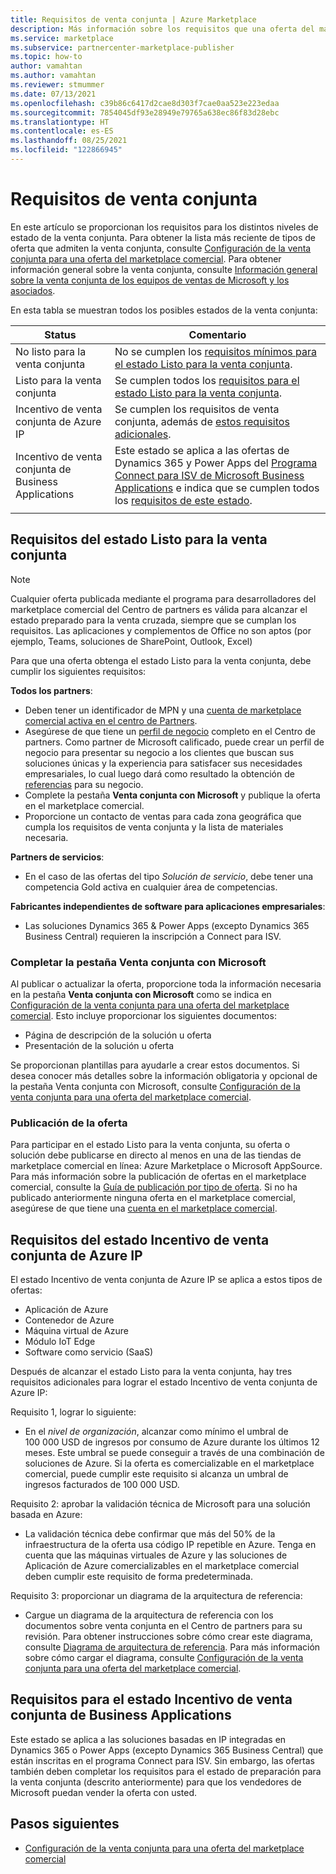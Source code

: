 ```yaml
---
title: Requisitos de venta conjunta | Azure Marketplace
description: Más información sobre los requisitos que una oferta del marketplace comercial de Microsoft debe cumplir para ser apta para el estado Listo para la venta conjunta o Incentivo de venta conjunta.
ms.service: marketplace
ms.subservice: partnercenter-marketplace-publisher
ms.topic: how-to
author: vamahtan
ms.author: vamahtan
ms.reviewer: stmummer
ms.date: 07/13/2021
ms.openlocfilehash: c39b86c6417d2cae8d303f7cae0aa523e223edaa
ms.sourcegitcommit: 7854045df93e28949e79765a638ec86f83d28ebc
ms.translationtype: HT
ms.contentlocale: es-ES
ms.lasthandoff: 08/25/2021
ms.locfileid: "122866945"
---
```

# <a name="co-sell-requirements"></a>Requisitos de venta conjunta

En este artículo se proporcionan los requisitos para los distintos niveles de estado de la venta conjunta. Para obtener la lista más reciente de tipos de oferta que admiten la venta conjunta, consulte [Configuración de la venta conjunta para una oferta del marketplace comercial](co-sell-configure.md). Para obtener información general sobre la venta conjunta, consulte [Información general sobre la venta conjunta de los equipos de ventas de Microsoft y los asociados](co-sell-overview.md).

En esta tabla se muestran todos los posibles estados de la venta conjunta:

| Status | Comentario |
| ------------ | ------------- |
| No listo para la venta conjunta | No se cumplen los [requisitos mínimos para el estado Listo para la venta conjunta](#requirements-for-co-sell-ready-status). |
| Listo para la venta conjunta | Se cumplen todos los [requisitos para el estado Listo para la venta conjunta](#requirements-for-co-sell-ready-status). |
| Incentivo de venta conjunta de Azure IP | Se cumplen los requisitos de venta conjunta, además de [estos requisitos adicionales](#requirements-for-azure-ip-co-sell-incentive-status). |
| Incentivo de venta conjunta de Business Applications | Este estado se aplica a las ofertas de Dynamics 365 y Power Apps del [Programa Connect para ISV de Microsoft Business Applications](business-applications-isv-program.md) e indica que se cumplen todos los [requisitos de este estado](#requirements-for-business-applications-co-sell-incentive-status). |
|||

## <a name="requirements-for-co-sell-ready-status"></a>Requisitos del estado Listo para la venta conjunta

> [!NOTE]
> Cualquier oferta publicada mediante el programa para desarrolladores del marketplace comercial del Centro de partners es válida para alcanzar el estado preparado para la venta cruzada, siempre que se cumplan los requisitos. Las aplicaciones y complementos de Office no son aptos (por ejemplo, Teams, soluciones de SharePoint, Outlook, Excel)

Para que una oferta obtenga el estado Listo para la venta conjunta, debe cumplir los siguientes requisitos:

**Todos los partners**:

- Deben tener un identificador de MPN y una [cuenta de marketplace comercial activa en el centro de Partners](create-account.md).
- Asegúrese de que tiene un [perfil de negocio](/partner-center/create-a-marketing-profile) completo en el Centro de partners. Como partner de Microsoft calificado, puede crear un perfil de negocio para presentar su negocio a los clientes que buscan sus soluciones únicas y la experiencia para satisfacer sus necesidades empresariales, lo cual luego dará como resultado la obtención de [referencias](/partner-center/referrals) para su negocio.
- Complete la pestaña **Venta conjunta con Microsoft** y publique la oferta en el marketplace comercial.
- Proporcione un contacto de ventas para cada zona geográfica que cumpla los requisitos de venta conjunta y la lista de materiales necesaria.

**Partners de servicios**:

- En el caso de las ofertas del tipo _Solución de servicio_, debe tener una competencia Gold activa en cualquier área de competencias.

**Fabricantes independientes de software para aplicaciones empresariales**:

- Las soluciones Dynamics 365 & Power Apps (excepto Dynamics 365 Business Central) requieren la inscripción a Connect para ISV.

### <a name="complete-the-co-sell-with-microsoft-tab"></a>Completar la pestaña Venta conjunta con Microsoft

Al publicar o actualizar la oferta, proporcione toda la información necesaria en la pestaña **Venta conjunta con Microsoft** como se indica en [Configuración de la venta conjunta para una oferta del marketplace comercial](./co-sell-configure.md). Esto incluye proporcionar los siguientes documentos:

- Página de descripción de la solución u oferta
- Presentación de la solución u oferta

Se proporcionan plantillas para ayudarle a crear estos documentos. Si desea conocer más detalles sobre la información obligatoria y opcional de la pestaña Venta conjunta con Microsoft, consulte [Configuración de la venta conjunta para una oferta del marketplace comercial](./co-sell-configure.md).

### <a name="publish-your-offer-live"></a>Publicación de la oferta

Para participar en el estado Listo para la venta conjunta, su oferta o solución debe publicarse en directo al menos en una de las tiendas de marketplace comercial en línea: Azure Marketplace o Microsoft AppSource. Para más información sobre la publicación de ofertas en el marketplace comercial, consulte la [Guía de publicación por tipo de oferta](publisher-guide-by-offer-type.md). Si no ha publicado anteriormente ninguna oferta en el marketplace comercial, asegúrese de que tiene una [cuenta en el marketplace comercial](create-account.md).

## <a name="requirements-for-azure-ip-co-sell-incentive-status"></a>Requisitos del estado Incentivo de venta conjunta de Azure IP

El estado Incentivo de venta conjunta de Azure IP se aplica a estos tipos de ofertas:

- Aplicación de Azure
- Contenedor de Azure
- Máquina virtual de Azure
- Módulo IoT Edge
- Software como servicio (SaaS)

Después de alcanzar el estado Listo para la venta conjunta, hay tres requisitos adicionales para lograr el estado Incentivo de venta conjunta de Azure IP:

Requisito 1, lograr lo siguiente:

- En el _nivel de organización_, alcanzar como mínimo el umbral de 100 000 USD de ingresos por consumo de Azure durante los últimos 12 meses. Este umbral se puede conseguir a través de una combinación de soluciones de Azure. Si la oferta es comercializable en el marketplace comercial, puede cumplir este requisito si alcanza un umbral de ingresos facturados de 100 000 USD.

Requisito 2: aprobar la validación técnica de Microsoft para una solución basada en Azure:
- La validación técnica debe confirmar que más del 50% de la infraestructura de la oferta usa código IP repetible en Azure. Tenga en cuenta que las máquinas virtuales de Azure y las soluciones de Aplicación de Azure comercializables en el marketplace comercial deben cumplir este requisito de forma predeterminada.

Requisito 3: proporcionar un diagrama de la arquitectura de referencia:
- Cargue un diagrama de la arquitectura de referencia con los documentos sobre venta conjunta en el Centro de partners para su revisión. Para obtener instrucciones sobre cómo crear este diagrama, consulte [Diagrama de arquitectura de referencia](reference-architecture-diagram.md). Para más información sobre cómo cargar el diagrama, consulte [Configuración de la venta conjunta para una oferta del marketplace comercial](./co-sell-configure.md).

## <a name="requirements-for-business-applications-co-sell-incentive-status"></a>Requisitos para el estado Incentivo de venta conjunta de Business Applications

Este estado se aplica a las soluciones basadas en IP integradas en Dynamics 365 o Power Apps (excepto Dynamics 365 Business Central) que están inscritas en el programa Connect para ISV. Sin embargo, las ofertas también deben completar los requisitos para el estado de preparación para la venta conjunta (descrito anteriormente) para que los vendedores de Microsoft puedan vender la oferta con usted.

## <a name="next-steps"></a>Pasos siguientes

- [Configuración de la venta conjunta para una oferta del marketplace comercial](./co-sell-configure.md)